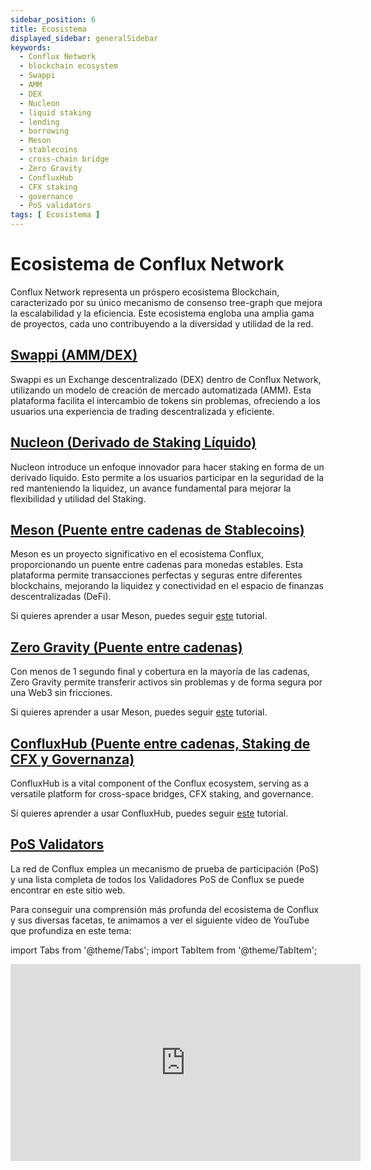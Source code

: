 ```yaml
---
sidebar_position: 6
title: Ecosistema
displayed_sidebar: generalSidebar
keywords:
  - Conflux Network
  - blockchain ecosystem
  - Swappi
  - AMM
  - DEX
  - Nucleon
  - liquid staking
  - lending
  - borrowing
  - Meson
  - stablecoins
  - cross-chain bridge
  - Zero Gravity
  - ConfluxHub
  - CFX staking
  - governance
  - PoS validators
tags: [ Ecosistema ]
---
```


# Ecosistema de Conflux Network

Conflux Network representa un próspero ecosistema Blockchain, caracterizado por su único mecanismo de consenso tree-graph que mejora la escalabilidad y la eficiencia. Este ecosistema engloba una amplia gama de proyectos, cada uno contribuyendo a la diversidad y utilidad de la red.

## [Swappi (AMM/DEX)](https://swappi.io/)

Swappi es un Exchange descentralizado (DEX) dentro de Conflux Network, utilizando un modelo de creación de mercado automatizada (AMM). Esta plataforma facilita el intercambio de tokens sin problemas, ofreciendo a los usuarios una experiencia de trading descentralizada y eficiente.

## [Nucleon (Derivado de Staking Líquido)](https://www.nucleon.space/)

Nucleon introduce un enfoque innovador para hacer staking en forma de un derivado líquido. Esto permite a los usuarios participar en la seguridad de la red manteniendo la liquidez, un avance fundamental para mejorar la flexibilidad y utilidad del Staking.

## [Meson (Puente entre cadenas de Stablecoins)](https://meson.fi/)

Meson es un proyecto significativo en el ecosistema Conflux, proporcionando un puente entre cadenas para monedas estables. Esta plataforma permite transacciones perfectas y seguras entre diferentes blockchains, mejorando la liquidez y conectividad en el espacio de finanzas descentralizadas (DeFi).

Si quieres aprender a usar Meson, puedes seguir [este](../tutorials/transferring-funds/across-chains/transfer-stablecoins-across-chains-using-meson.md) tutorial.

## [Zero Gravity (Puente entre cadenas)](https://portal.zglabs.org/)

Con menos de 1 segundo final y cobertura en la mayoría de las cadenas, Zero Gravity permite transferir activos sin problemas y de forma segura por una Web3 sin fricciones.

Si quieres aprender a usar Meson, puedes seguir [este](../tutorials/transferring-funds/across-chains/zero-gravity.md) tutorial.

## [ConfluxHub (Puente entre cadenas, Staking de CFX y Governanza)](https://confluxhub.io/)

ConfluxHub is a vital component of the Conflux ecosystem, serving as a versatile platform for cross-space bridges, CFX staking, and governance.

Si quieres aprender a usar ConfluxHub, puedes seguir [este](../tutorials/transferring-funds/transfer-funds-across-spaces.md) tutorial.

## [PoS Validators](https://www.conflux-pos-validators.org)

La red de Conflux emplea un mecanismo de prueba de participación (PoS) y una lista completa de todos los Validadores PoS de Conflux se puede encontrar en este sitio web.

Para conseguir una comprensión más profunda del ecosistema de Conflux y sus diversas facetas, te animamos a ver el siguiente vídeo de YouTube que profundiza en este tema:

import Tabs from '@theme/Tabs';
import TabItem from '@theme/TabItem';

<Tabs>
  <TabItem value="youtube" label="Conflux Ecosystem">
    <iframe width="560" height="315" src="https://www.youtube.com/embed/fTdpAD50ORk?si=CmZkv3YEHcVJrMah" title="YouTube video player" frameborder="0" allow="accelerometer; autoplay; clipboard-write; encrypted-media; gyroscope; picture-in-picture; web-share" allowfullscreen>
    </iframe>
  </TabItem>
</Tabs>
